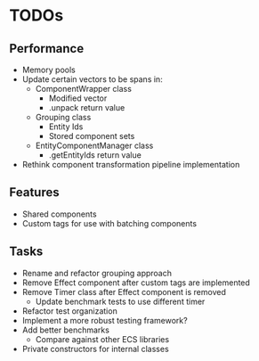 # TODOs

## Performance
- Memory pools
- Update certain vectors to be spans in:
  * ComponentWrapper class
    * Modified vector
    * .unpack return value
  * Grouping class
    * Entity Ids
    * Stored component sets
  * EntityComponentManager class
    * .getEntityIds return value
- Rethink component transformation pipeline implementation

## Features
- Shared components
- Custom tags for use with batching components

## Tasks
- Rename and refactor grouping approach
- Remove Effect component after custom tags are implemented
- Remove Timer class after Effect component is removed
  * Update benchmark tests to use different timer
- Refactor test organization
- Implement a more robust testing framework?
- Add better benchmarks
  * Compare against other ECS libraries
- Private constructors for internal classes
